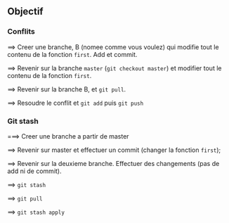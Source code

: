 ## Objectif


### Conflits
==> Creer une branche, B (nomee comme vous voulez) qui modifie tout le contenu de la fonction `first`. Add et commit.

==> Revenir sur la branche `master` (`git checkout master`) et modifier tout le contenu de la fonction `first`. 

==> Revenir sur la branche B, et `git pull`. 

==> Resoudre le conflit et `git add` puis `git push`

### Git stash

===> Creer une branche a partir de master

==> Revenir sur master et effectuer un commit (changer la fonction `first`);

==> Revenir sur la deuxieme branche. Effectuer des changements (pas de add ni de commit).

==> `git stash`

==> `git pull`

==> `git stash apply`




